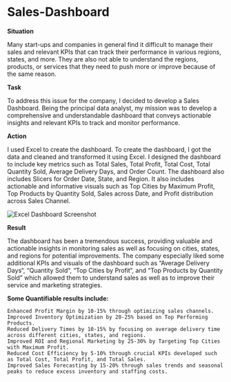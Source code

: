 # Sales-Dashboard

**Situation**

Many start-ups and companies in general find it difficult to manage their sales and relevant KPIs that can track their performance in various regions, states, and more. They are also not able to understand the regions, products, or services that they need to push more or improve because of the same reason.

**Task**

To address this issue for the company, I decided to develop a Sales Dashboard. Being the principal data analyst, my mission was to develop a comprehensive and understandable dashboard that conveys actionable insights and relevant KPIs to track and monitor performance.

**Action**

I used Excel to create the dashboard. To create the dashboard, I got the data and cleaned and transformed it using Excel. I designed the dashboard to include key metrics such as Total Sales, Total Profit, Total Cost, Total Quantity Sold, Average Delivery Days, and Order Count. The dashboard also includes Slicers for Order Date, State, and Region. It also includes actionable and informative visuals such as Top Cities by Maximum Profit, Top Products by Quantity Sold, Sales across Date, and Profit distribution across Sales Channel.

![Excel Dashboard Screenshot](https://github.com/user-attachments/assets/1f55b99f-753e-4e0d-afdd-374d6f316182)


**Result**

The dashboard has been a tremendous success, providing valuable and actionable insights in monitoring sales as well as focusing on cities, states, and regions for potential improvements. The company especially liked some additional KPIs and visuals of the dashboard such as “Average Delivery Days“, “Quantity Sold“, “Top Cities by Profit“, and “Top Products by Quantity Sold” which allowed them to understand sales as well as to improve their service and marketing strategies.

**Some Quantifiable results include:**

    Enhanced Profit Margin by 10-15% through optimizing sales channels.
    Improved Inventory Optimization by 20-25% based on Top Performing Products.
    Reduced Delivery Times by 10-15% by focusing on average delivery time across different cities, states, and regions.
    Improved ROI and Regional Marketing by 25-30% by Targeting Top Cities with Maximum Profit.
    Reduced Cost Efficiency by 5-10% through crucial KPIs developed such as Total Cost, Total Profit, and Total Sales.
    Improved Sales Forecasting by 15-20% through sales trends and seasonal peaks to reduce excess inventory and staffing costs.
